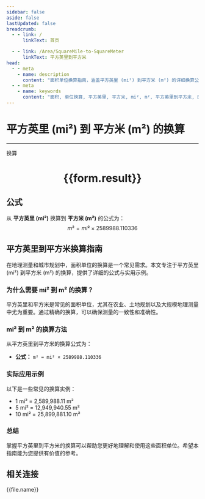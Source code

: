 ```yaml
---
sidebar: false
aside: false
lastUpdated: false
breadcrumb:
  - - link: /
      linkText: 首页

  - - link: /Area/SquareMile-to-SquareMeter
      linkText: 平方英里到平方米
head:
  - - meta
    - name: description
      content: "面积单位换算指南，涵盖平方英里 (mi²) 到平方米 (m²) 的详细换算公式与说明。"
  - - meta
    - name: keywords
      content: "面积, 单位换算, 平方英里, 平方米, mi², m², 平方英里到平方米, 面积换算指南"
---
```

# 平方英里 (mi²) 到 平方米 (m²) 的换算
---
<script setup>
import { onMounted, reactive, inject, ref } from 'vue'
import { NButton, NForm, NFormItem, NInput, NInputNumber, NSelect, NCard, useMessage,NGrid ,NGi } from 'naive-ui'
import { defineClientComponent } from 'vitepress'
import { Area } from '../../files';

const convert = inject('convert')

const form = reactive({
  number: null,
  result: '',
})

const convertHandler = () => {
  if (form.number !== null && !isNaN(form.number)) {
    const convertedValue = parseFloat(form.number) * 2589988.110336
    form.result = `${form.number}mi² = ${convertedValue.toFixed(2)}m²`
  } else {
    form.result = '请输入有效的数值。'
  }
}
</script>

<n-form size="large" :model="form">
  <n-form-item label="平方英里 (mi²)">
    <n-input-number v-model:value="form.number" placeholder="输入平方英里" style="width: 100%" />
  </n-form-item>
  <n-form-item>
    <n-button type="primary" @click="convertHandler" block>换算</n-button>
  </n-form-item>
</n-form>

<n-card  embedded :bordered="false" hoverable>
  <div  style="text-align:center">
    <h1>{{form.result}}</h1>
  </div>
</n-card>

## 公式

从 **平方英里 (mi²)** 换算到 **平方米 (m²)** 的公式为：
$$ m² = mi² \times 2589988.110336 $$

## 平方英里到平方米换算指南

在地理测量和城市规划中，面积单位的换算是一个常见需求。本文专注于平方英里 (mi²) 到平方米 (m²) 的换算，提供了详细的公式与实用示例。

### 为什么需要 mi² 到 m² 的换算？

平方英里和平方米是常见的面积单位，尤其在农业、土地规划以及大规模地理测量中尤为重要。通过精确的换算，可以确保测量的一致性和准确性。

### mi² 到 m² 的换算方法

从平方英里到平方米的换算公式为：

- **公式：** `m² = mi² × 2589988.110336`

### 实际应用示例

以下是一些常见的换算实例：

- 1 mi² = 2,589,988.11 m²
- 5 mi² = 12,949,940.55 m²
- 10 mi² = 25,899,881.10 m²

### 总结

掌握平方英里到平方米的换算可以帮助您更好地理解和使用这些面积单位。希望本指南能为您提供有价值的参考。

## 相关连接
<n-grid x-gap="12" :cols="3">
  <n-gi v-for="(file, index) in Area" :key="index">
    <n-button
      text
      tag="a"
      :href="file.path"
      type="primary"
    >
      {{file.name}}
    </n-button>
  </n-gi>
</n-grid>